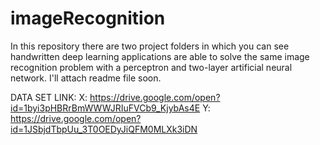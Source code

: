 # imageRecognition
In this repository there are two project folders in which you can see handwritten deep learning applications are able to solve the same image recognition problem with a perceptron and two-layer artificial neural network. I'll attach readme file soon.

DATA SET LINK:
X: https://drive.google.com/open?id=1byi3pHBRrBmWWWJRIuFVCb9_KjybAs4E
Y: https://drive.google.com/open?id=1JSbjdTbpUu_3T0OEDyJiQFM0MLXk3iDN
